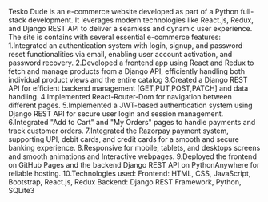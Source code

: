 Tesko Dude is an e-commerce website developed as part of a Python full-stack development. It leverages modern technologies like React.js, Redux, and Django REST API to deliver a seamless and dynamic user experience. The site is contains with several essential e-commerce features:
1.Integrated an authentication system with login, signup, and password reset functionalities via email, enabling user  account activation, and password recovery.
2.Developed a frontend app using React and Redux to fetch and manage products from a Django API, efficiently handling both individual product views and the entire catalog
3.Created a Django REST API for efficient backend management [GET,PUT,POST,PATCH] and data handling.
4.Implemented React-Router-Dom for navigation between different pages.
5.Implemented a JWT-based authentication system using Django REST API for secure user login and session management.
6.Integrated "Add to Cart" and "My Orders" pages to handle payments and track customer orders.
7.Integrated the Razorpay payment system, supporting UPI, debit cards, and credit cards for a smooth and secure banking experience.
8.Responsive for mobile, tablets, and desktops screens and smooth animations and Interactive webpages.
9.Deployed the frontend on GitHub Pages and the backend Django REST API on PythonAnywhere for reliable hosting.
10.Technologies used:
                    Frontend: HTML, CSS, JavaScript, Bootstrap, React.js, Redux
		                Backend: Django REST Framework, Python, SQLite3

